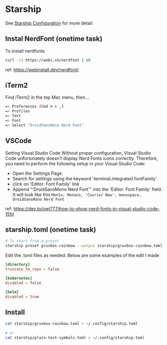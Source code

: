 # Starship

See [Starship Configuration](https://starship.rs/config/) for more detail.

## Instal NerdFont (onetime task)

To install nerdfonts

```sh
curl -sS https://webi.sh/nerdfont | sh
```

ref: https://webinstall.dev/nerdfont/

## iTerm2

Find iTerm2 in the top Mac menu, then...

```sh
=> Preferences (Cmd ⌘ + ,)
=> Profiles
=> Text
=> Font
=> Select "DroidSansMono Nerd Font"
```

## VSCode

Setting Visual Studio Code
Without proper configuration, Visual Studio Code unfortunately doesn't display Nerd Fonts icons correctly. Therefore, you need to perform the following setup in your Visual Studio Code:

* Open the Settings Page.
* Search for settings using the keyword 'terminal.integrated.fontFamily'.
* click on 'Editor: Font Family' link
* Append "'DroidSansMono Nerd Font'" into the 'Editor: Font Family' field. It will look like this `Menlo, Monaco, 'Courier New', monospace, DroidSansMono Nerd Font`

ref: https://dev.to/owl777/how-to-show-nerd-fonts-in-visual-studio-code-15fd

## starship.toml (onetime task)

```sh
# To start from a preset
starship preset gruvbox-rainbow --output starship/gruvbox-rainbow.toml
```

Edit the .toml files as needed. Below are some examples of the edit I made

```toml
[directory]
truncate_to_repo = false

[kubernetes]
disabled = false

[helm]
disabled = true
```

## Install

```sh
cat starship/gruvbox-rainbow.toml > ~/.config/starship.toml
  
# or
cat starship/plain-text-symbols.toml > ~/.config/starship.toml
```
